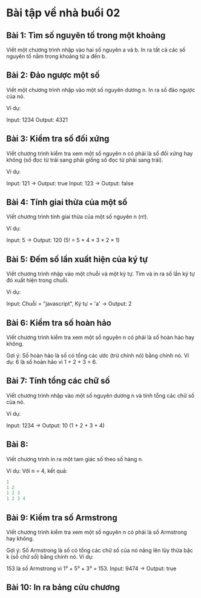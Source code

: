 # Bài tập về nhà buổi 02

## Bài 1: Tìm số nguyên tố trong một khoảng

Viết một chương trình nhập vào hai số nguyên a và b. In ra tất cả các số nguyên tố nằm trong khoảng từ a đến b.

## Bài 2: Đảo ngược một số

Viết một chương trình nhập vào một số nguyên dương n. In ra số đảo ngược của nó.

Ví dụ:

Input: 1234
Output: 4321

## Bài 3: Kiểm tra số đối xứng

Viết chương trình kiểm tra xem một số nguyên n có phải là số đối xứng hay không (số đọc từ trái sang phải giống số đọc từ phải sang trái).

Ví dụ:

Input: 121 → Output: true
Input: 123 → Output: false

## Bài 4: Tính giai thừa của một số

Viết chương trình tính giai thừa của một số nguyên n (n!).

Ví dụ:

Input: 5 → Output: 120 (5! = 5 × 4 × 3 × 2 × 1)

## Bài 5: Đếm số lần xuất hiện của ký tự

Viết chương trình nhập vào một chuỗi và một ký tự. Tìm và in ra số lần ký tự đó xuất hiện trong chuỗi.

Ví dụ:

Input: Chuỗi = "javascript", Ký tự = 'a' → Output: 2

## Bài 6: Kiểm tra số hoàn hảo

Viết chương trình kiểm tra xem một số nguyên n có phải là số hoàn hảo hay không.

Gợi ý: Số hoàn hảo là số có tổng các ước (trừ chính nó) bằng chính nó. Ví dụ: 6 là số hoàn hảo vì 1 + 2 + 3 = 6.

## Bài 7: Tính tổng các chữ số

Viết chương trình nhập vào một số nguyên dương n và tính tổng các chữ số của nó.

Ví dụ:

Input: 1234 → Output: 10 (1 + 2 + 3 + 4)

## Bài 8:

Viết chương trình in ra một tam giác số theo số hàng n.

Ví dụ: Với n = 4, kết quả:

```js
1
1 2
1 2 3
1 2 3 4
```

## Bài 9: Kiểm tra số Armstrong

Viết chương trình kiểm tra xem một số nguyên n có phải là số Armstrong hay không.

Gợi ý: Số Armstrong là số có tổng các chữ số của nó nâng lên lũy thừa bậc k (số chữ số) bằng chính nó.
Ví dụ:

153 là số Armstrong vì 1³ + 5³ + 3³ = 153.
Input: 9474 → Output: true

## Bài 10: In ra bảng cửu chương
